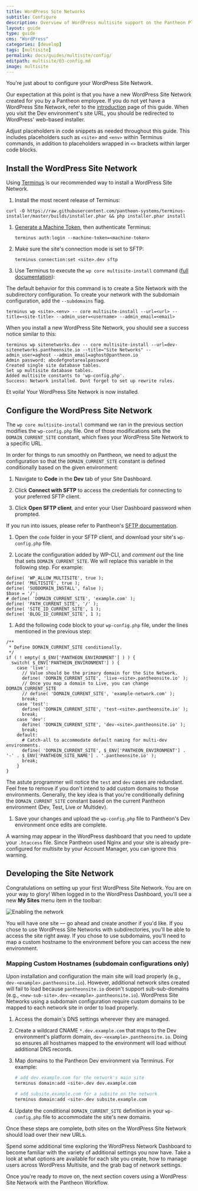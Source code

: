 ```yaml
---
title: WordPress Site Networks
subtitle: Configure
description: Overview of WordPress multisite support on the Pantheon Platform.
layout: guide
type: guide
cms: "WordPress"
categories: [develop]
tags: [multisite]
permalink: docs/guides/multisite/config/
editpath: multisite/03-config.md
image: multisite
---
```


You're just about to configure your WordPress Site Network.

Our expectation at this point is that you have a new WordPress Site Network created for you by a Pantheon employee. If you do not yet have a WordPress Site Network, refer to the [introduction](/guides/multisite) page of this guide. When you visit the Dev environment's site URL, you should be redirected to WordPress' web-based installer.

<Alert title="Note" type="info">

Adjust placeholders in code snippets as needed throughout this guide. This includes placeholders such as `<site>` and `<env>` within Terminus commands, in addition to placeholders wrapped in `<>` brackets within larger code blocks.

</Alert>

## Install the WordPress Site Network

Using [Terminus](/terminus) is our recommended way to install a WordPress Site Network.

1. Install the most recent release of Terminus:

  ```bash{promptUser: user}
  curl -O https://raw.githubusercontent.com/pantheon-systems/terminus-installer/master/builds/installer.phar && php installer.phar install
  ```

1. [Generate a Machine Token](https://dashboard.pantheon.io/machine-token/create), then authenticate Terminus:

    ```bash{promptUser: user}
    terminus auth:login --machine-token=<machine-token>
    ```

1. Make sure the site's connection mode is set to SFTP:

    ```bash{promptUser: user}
    terminus connection:set <site>.dev sftp
    ```

1. Use Terminus to execute the `wp core multisite-install` command ([full documentation](https://developer.wordpress.org/cli/commands/core/multisite-install/)):

  <Alert title="Note" type="info">

  The default behavior for this command is to create a Site Network with the subdirectory configuration. To create your network with the subdomain configuration, add the `--subdomains` flag.

  </Alert>

  ```bash{promptUser: user}
  terminus wp <site>.<env> -- core multisite-install --url=<url> --title=<site-title> --admin_user=<username> --admin_email=<email>
  ```

  When you install a new WordPress Site Network, you should see a success notice similar to this:

  ```bash{outputLines: 2-6}
  terminus wp sitenetworks.dev -- core multisite-install --url=dev-sitenetworks.pantheonsite.io --title="Site Networks" --admin_user=aghost --admin_email=aghost@pantheon.io
  Admin password: abcdefgnotarealpassword
  Created single site database tables.
  Set up multisite database tables.
  Added multisite constants to 'wp-config.php'.
  Success: Network installed. Dont forget to set up rewrite rules.
  ```

Et voila! Your WordPress Site Network is now installed.

## Configure the WordPress Site Network

The `wp core multisite-install` command we ran in the previous section modifies the `wp-config.php` file. One of those modifications sets the `DOMAIN_CURRENT_SITE` constant, which fixes your WordPress Site Network to a specific URL.

In order for things to run smoothly on Pantheon, we need to adjust the configuration so that the `DOMAIN_CURRENT_SITE` constant is defined conditionally based on the given environment:

1. Navigate to **<span class="glyphicons glyphicons-embed-close"></span> Code** in the **<span class="glyphicons glyphicons-wrench"></span> Dev** tab of your Site Dashboard.

1. Click **Connect with SFTP** to access the credentials for connecting to your preferred SFTP client.

1. Click **Open SFTP client**, and enter your User Dashboard password when prompted.

  If you run into issues, please refer to Pantheon's [SFTP documentation](/sftp#sftp-connection-information).

1. Open the `code` folder in your SFTP client, and download your site's `wp-config.php` file.

1. Locate the configuration added by WP-CLI, and *comment out* the line that sets `DOMAIN_CURRENT_SITE`. We will replace this variable in the following step. For example:

  ```php:title=wp-config.php
  define( 'WP_ALLOW_MULTISITE', true );
  define( 'MULTISITE', true );
  define( 'SUBDOMAIN_INSTALL', false );
  $base = '/';
  # define( 'DOMAIN_CURRENT_SITE', 'example.com' );
  define( 'PATH_CURRENT_SITE', '/' );
  define( 'SITE_ID_CURRENT_SITE', 1 );
  define( 'BLOG_ID_CURRENT_SITE', 1 );
  ```

1. Add the following code block to your `wp-config.php` file, under the lines mentioned in the previous step:

  ```php:title=wp-config.php
  /**
   * Define DOMAIN_CURRENT_SITE conditionally.
   */
  if ( ! empty( $_ENV['PANTHEON_ENVIRONMENT'] ) ) {
    switch( $_ENV['PANTHEON_ENVIRONMENT'] ) {
      case 'live':
        // Value should be the primary domain for the Site Network.
        define( 'DOMAIN_CURRENT_SITE', 'live-<site>.pantheonsite.io' );
        // Once you map a domain to Live, you can change DOMAIN_CURRENT_SITE
        // define( 'DOMAIN_CURRENT_SITE', 'example-network.com' );
        break;
      case 'test':
        define( 'DOMAIN_CURRENT_SITE', 'test-<site>.pantheonsite.io' );
        break;
      case 'dev':
        define( 'DOMAIN_CURRENT_SITE', 'dev-<site>.pantheonsite.io' );
        break;
      default:
        # Catch-all to accommodate default naming for multi-dev environments.
        define( 'DOMAIN_CURRENT_SITE', $_ENV['PANTHEON_ENVIRONMENT'] . '-' . $_ENV['PANTHEON_SITE_NAME'] . '.pantheonsite.io' );
        break;
      }
  }
  ```

  The astute programmer will notice the `test` and `dev` cases are redundant. Feel free to remove if you don't intend to add custom domains to those environments. Generally, the key idea is that you're conditionally defining the `DOMAIN_CURRENT_SITE` constant based on the current Pantheon environment (Dev, Test, Live or Multidev).

1. Save your changes and upload the `wp-config.php` file to Pantheon's Dev environment once edits are complete.

<Alert title="Note" type="info">

A warning may appear in the WordPress dashboard that you need to update your `.htaccess` file. Since Pantheon used Nginx and your site is already pre-configured for multisite by your Account Manager, you can ignore this warning.

</Alert>

## Developing the Site Network

Congratulations on setting up your first WordPress Site Network. You are on your way to glory! When logged in to the WordPress Dashboard, you'll see a new **My Sites** menu item in the toolbar:

![Enabling the network](../../../images/wp-network-admin-sites.png)

You will have one site — go ahead and create another if you'd like. If you chose to use WordPress Site Networks with subdirectories, you'll be able to access the site right away. If you chose to use subdomains, you'll need to map a custom hostname to the environment before you can access the new environment.

<Accordion title="Mapping Custom Hostnames"  id="map-cust-hostname" icon="wrench">

### Mapping Custom Hostnames (subdomain configurations only)

Upon installation and configuration the main site will load properly (e.g., `dev-<example>.pantheonsite.io`). However, additional network sites created will fail to load because `pantheonsite.io` doesn't support sub-sub-domains (e.g., `<new-sub-site>.dev-<example>.pantheonsite.io`). WordPress Site Networks using a subdomain configuration require custom domains to be mapped to each network site in order to load properly.

1. Access the domain's DNS settings wherever they are managed.
1. Create a wildcard CNAME `*.dev.example.com` that maps to the Dev environment's platform domain, `dev-<example>.pantheonsite.io`. Doing so ensures all hostnames mapped to the environment will load without additional DNS records.
1. Map domains to the Pantheon Dev environment via Terminus. For example:

    ```bash
    # add dev.example.com for the network's main site
    terminus domain:add <site>.dev dev.example.com

    # add subsite.example.com for a subsite on the network
    terminus domain:add <site>.dev subsite.example.com
    ```

1. Update the conditional `DOMAIN_CURRENT_SITE` definition in your `wp-config.php` file to accommodate the site's new domains.

Once these steps are complete, both sites on the WordPress Site Network should load over their new URLs.

</Accordion>

Spend some additional time exploring the WordPress Network Dashboard to become familiar with the variety of additional settings you now have. Take a look at what options are available for each site you create, how to manage users across WordPress Multisite, and the grab bag of network settings.

Once you're ready to move on, the next section covers using a WordPress Site Network with the Pantheon Workflow.
